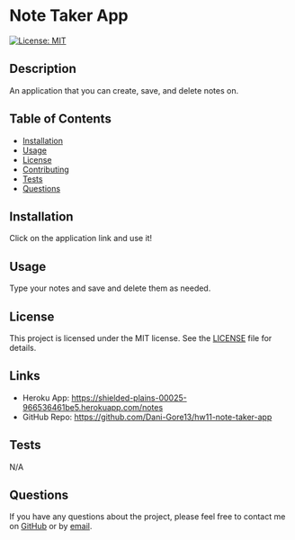 # Note Taker App

[![License: MIT](https://img.shields.io/badge/License-MIT-yellow.svg)](https://opensource.org/licenses/MIT)

## Description

An application that you can create, save, and delete notes on.

## Table of Contents

- [Installation](#installation)
- [Usage](#usage)
- [License](#license)
- [Contributing](#contributing)
- [Tests](#tests)
- [Questions](#questions)

## Installation

Click on the application link and use it!

## Usage

Type your notes and save and delete them as needed.

## License

This project is licensed under the MIT license. See the [LICENSE](https://opensource.org/licenses/MIT) file for details.

## Links
- Heroku App: https://shielded-plains-00025-966536461be5.herokuapp.com/notes
- GitHub Repo: https://github.com/Dani-Gore13/hw11-note-taker-app

## Tests

N/A

## Questions

If you have any questions about the project, please feel free to contact me on [GitHub](https://github.com/undefined) or by [email](mailto:daningore11@gmail.com).
